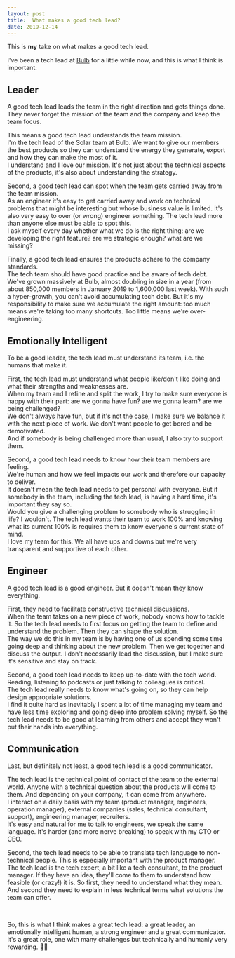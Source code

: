 ```yaml
---
layout: post
title:  What makes a good tech lead?
date: 2019-12-14
---
```


This is **my** take on what makes a good tech lead.

I've been a tech lead at [Bulb](https://bulb.co.uk/) for a little while now, and this is what I think is important:

## Leader

A good tech lead leads the team in the right direction and gets things done.
<br/>They never forget the mission of the team and the company and keep the team focus.

This means a good tech lead understands the team mission.
<br/>I'm the tech lead of the Solar team at Bulb. We want to give our members the best products so they can understand the energy they generate, export and how they can make the most of it.
<br/>I understand and I love our mission. It's not just about the technical aspects of the products, it's also about understanding the strategy.

Second, a good tech lead can spot when the team gets carried away from the team mission.
<br/>As an engineer it's easy to get carried away and work on technical problems that might be interesting but whose business value is limited. It's also very easy to over (or wrong) engineer something. The tech lead more than anyone else must be able to spot this.
<br/>I ask myself every day whether what we do is the right thing: are we developing the right feature? are we strategic enough? what are we missing?

Finally, a good tech lead ensures the products adhere to the company standards.
<br/>The tech team should have good practice and be aware of tech debt.
<br/>We've grown massively at Bulb, almost doubling in size in a year (from about 850,000 members in January 2019 to 1,600,000 last week). With such a hyper-growth, you can't avoid accumulating tech debt. But it's my responsibility to make sure we accumulate the right amount: too much means we're taking too many shortcuts. Too little means we're over-engineering.



## Emotionally Intelligent

To be a good leader, the tech lead must understand its team, i.e. the humans that make it.

First, the tech lead must understand what people like/don't like doing and what their strengths and weaknesses are.
<br/>When my team and I refine and split the work, I try to make sure everyone is happy with their part: are we gonna have fun? are we gonna learn? are we being challenged?
<br/>We don't always have fun, but if it's not the case, I make sure we balance it with the next piece of work. We don't want people to get bored and be demotivated.
<br/>And if somebody is being challenged more than usual, I also try to support them.

Second, a good tech lead needs to know how their team members are feeling.
<br/>We're human and how we feel impacts our work and therefore our capacity to deliver.
<br/>It doesn't mean the tech lead needs to get personal with everyone. But if somebody in the team, including the tech lead, is having a hard time, it's important they say so.
<br/>Would you give a challenging problem to somebody who is struggling in life? I wouldn't. The tech lead wants their team to work 100% and knowing what its current 100% is requires them to know everyone's current state of mind.
<br/>I love my team for this. We all have ups and downs but we're very transparent and supportive of each other.

## Engineer

A good tech lead is a good engineer. But it doesn't mean they know everything.

First, they need to facilitate constructive technical discussions.
<br/>When the team takes on a new piece of work, nobody knows how to tackle it. So the tech lead needs to first focus on getting the team to define and understand the problem. Then they can shape the solution.
<br/>The way we do this in my team is by having one of us spending some time going deep and thinking about the new problem. Then we get together and discuss the output. I don't necessarily lead the discussion, but I make sure it's sensitive and stay on track.

Second, a good tech lead needs to keep up-to-date with the tech world.
<br/>Reading, listening to podcasts or just talking to colleagues is critical.
<br/>The tech lead really needs to know what's going on, so they can help design appropriate solutions.
<br/>I find it quite hard as inevitably I spent a lot of time managing my team and have less time exploring and going deep into problem solving myself. So the tech lead needs to be good at learning from others and accept they won't put their hands into everything.


## Communication

Last, but definitely not least, a good tech lead is a good communicator.

The tech lead is the technical point of contact of the team to the external world. Anyone with a technical question about the products will come to them. And depending on your company, it can come from anywhere.
<br/>
I interact on a daily basis with my team (product manager, engineers, operation manager), external companies (sales, technical consultant, support), engineering manager, recruiters.
<br/>It's easy and natural for me to talk to engineers, we speak the same language. It's harder (and more nerve breaking) to speak with my CTO or CEO.

Second, the tech lead needs to be able to translate tech language to non-technical people. This is especially important with the product manager.
<br/>The tech lead is the tech expert, a bit like a tech consultant, to the product manager. If they have an idea, they'll come to them to understand how feasible (or crazy!) it is. So first, they need to understand what they mean. And second they need to explain in less technical terms what solutions the team can offer.


<br/>

So, this is what I think makes a great tech lead: a great leader, an emotionally intelligent human, a strong engineer and a great communicator.
<br/>It's a great role, one with many challenges but technically and humanly very rewarding. 👩‍💻